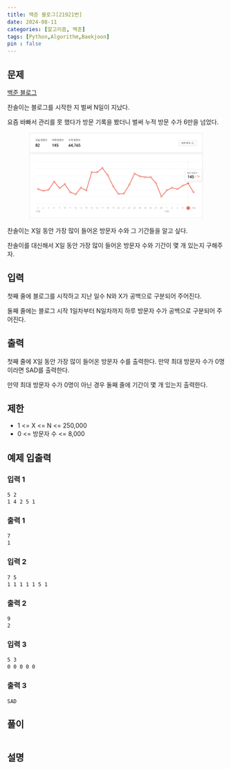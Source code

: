 ```yaml
---
title: 백준 블로그[21921번]
date: 2024-08-11
categories: [알고리즘, 백준]
tags: [Python,Algorithm,Baekjoon]
pin : false
---
```


## 문제
[백준 블로그](https://www.acmicpc.net/problem/21921)

찬솔이는 블로그를 시작한 지 벌써 N일이 지났다.

요즘 바빠서 관리를 못 했다가 방문 기록을 봤더니 벌써 누적 방문 수가 6만을 넘었다.

<div align='center'>
    <img src="../../img/baekjoon/21921/21921.png"  height="200px">
</div>

찬솔이는 X일 동안 가장 많이 들어온 방문자 수와 그 기간들을 알고 싶다.

찬솔이를 대신해서 X일 동안 가장 많이 들어온 방문자 수와 기간이 몇 개 있는지 구해주자.

## 입력

첫째 줄에 블로그를 시작하고 지난 일수 N와 X가 공백으로 구분되어 주어진다.

둘째 줄에는 블로그 시작 1일차부터 N일차까지 하루 방문자 수가 공백으로 구분되어 주어진다.

## 출력

첫째 줄에 X일 동안 가장 많이 들어온 방문자 수를 출력한다. 만약 최대 방문자 수가 0명이라면 SAD를 출력한다.

만약 최대 방문자 수가 0명이 아닌 경우 둘째 줄에 기간이 몇 개 있는지 출력한다.

## 제한

- 1 <= X <= N <= 250,000
- 0 <= 방문자 수 <= 8,000


## 예제 입출력

### 입력 1

```text
5 2
1 4 2 5 1
```

### 출력 1


```text
7
1
```
### 입력 2

```text
7 5
1 1 1 1 1 5 1
```

### 출력 2


```text
9
2
```
### 입력 3

```text
5 3
0 0 0 0 0
```

### 출력 3


```text
SAD
```

## 풀이
```python

```

## 설명




